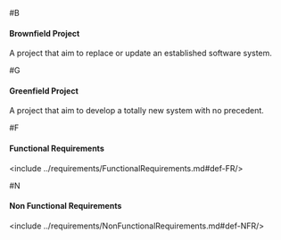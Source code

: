#B
#### Brownfield Project
<seg title="Brownfield Project">
A project that aim to replace or update an established software system.
</seg>

#G
#### Greenfield Project
<seg id="greenfield-project" title="Greenfield Project">
A project that aim to develop a totally new system with no precedent.
</seg>

#F
#### Functional Requirements
<include ../requirements/FunctionalRequirements.md#def-FR/>

#N
#### Non Functional Requirements
<include ../requirements/NonFunctionalRequirements.md#def-NFR/>
 